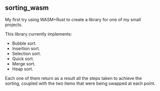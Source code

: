 ## sorting_wasm

My first try using WASM+Rust to create a library for one of my small projects.

This library currently implements:
* Bubble sort.
* Insertion sort.
* Selection sort.
* Quick sort.
* Merge sort.
* Heap sort.

Each one of them return as a result all the steps taken to achieve the sorting, coupled with the two items that were being swapped at each point.